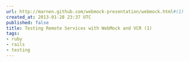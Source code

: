 ```yaml
---
url: http://marnen.github.com/webmock-presentation/webmock.html#(1)
created_at: 2013-01-28 23:37 UTC
published: false
title: Testing Remote Services with WebMock and VCR (1)
tags:
- ruby
- rails
- testing
---
```



